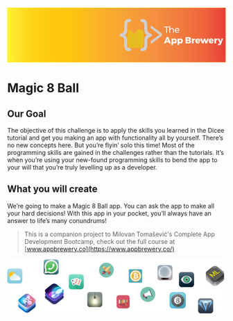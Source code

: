 ![App Brewery Banner](Documentation/AppBreweryBanner.png)

# Magic 8 Ball

## Our Goal

The objective of this challenge is to apply the skills you learned in the Dicee tutorial and get you making an app with functionality all by yourself. There’s no new concepts here. But you’re flyin’ solo this time! Most of the programming skills are gained in the challenges rather than the tutorials. It’s when you’re using your new-found programming skills to bend the app to your will that you’re truly levelling up as a developer.

## What you will create

We’re going to make a Magic 8 Ball app. You can ask the app to make all your hard decisions! With this app in your pocket, you’ll always have an answer to life’s many conundrums!



>This is a companion project to Milovan Tomašević's Complete App Development Bootcamp, check out the full course at [www.appbrewery.co](https://www.appbrewery.co/)

![End Banner](Documentation/readme-end-banner.png)

